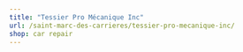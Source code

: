 ```yaml
---
title: "Tessier Pro Mécanique Inc"
url: /saint-marc-des-carrieres/tessier-pro-mecanique-inc/
shop: car repair
---
```

